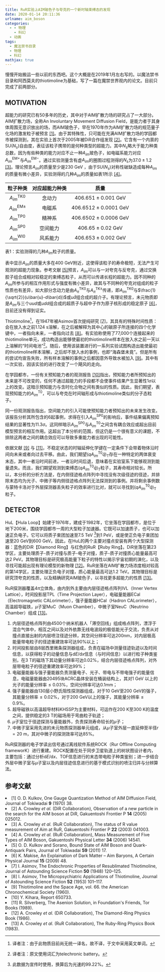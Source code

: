 ```yaml
---
title: RuR实验上AIM玻色子与夸克的一个新时轴束缚态的发现
date: 2020-01-14 20:11:36
urlname: aim_boson
categories:
  - - 物理
    - 科幻
  - 动画
tags:
  - 魔法禁书目录
  - 物理
  - 科幻
mathjax: true
---
```


慢慢开始搬运一些以前的东西吧。这个大概是在2019年1月左右写的。以魔法禁书目录和阿西莫夫的thiotimoline为基础，写了一篇在魔禁世界观内的论文。目前只完成了前两部分。

<!-- toc -->

## MOTIVATION

超能力的研究已有50多年的历史，其中对于AIM扩散力场的研究占了一大部分。AIM扩散力场，全称An Involuntary Movement Diffusion Field，是能力者于其身体周围无意识放出的场，而AIM玻色子，早在1970年作为AIM扩散力场的规范量子化场的激发粒子被预言 <a href="#ref1" id="refrev2">[1]</a>。由于其特殊性，只可能在充满AIM扩散力场的学园都市被探测到，其在实验上首次于2005年被DiR合作组发现 <a href="#ref2" id="refrev2">[2]</a>。它含有一个内禀的$\mathrm{SU}(N_s)$自由度，表征该粒子携带的是何种类型的超能力。其中$N_s$略大于能力种类总数，因为有些种类的能力对应不止一种$A_{im}$玻色子，如电磁系能力对应$A_{im}^{\mathrm{EM}+}$与$A_{im}^{\mathrm{EM}-}$。通过实验测量含有虚$A_{im}$的圈图过程测得的$N_s$为$37.0\pm1.2$ <a href="#ref3" id="refrev3">[3]</a>。理论预言$A_{im}$的质量至少是230 GeV ，由于$\mathrm{SU}(N_s)$对称性破缺造成每种$A_{im}$的质量有微小差异，实验测得的几种$A_{im}$的质量如表1所示 <a href="#ref4" id="refrev4">[4]</a>。

粒子种类 | 对应超能力种类 | 质量
:-: | :-: | :-:
$A_{im}^{\mathrm{TK}0}$ | 念动力 | $406.651\pm 0.001$ GeV
$A_{im}^{\mathrm{EM}\pm}$ | 电磁系 | $406.6512\pm 0.0001$ GeV
$A_{im}^{\mathrm{TP}0}$ | 精神系 | $406.6502\pm 0.0006$ GeV
$A_{im}^{\mathrm{SP}0}$ | 空间能力 | $406.65\pm 0.02$ GeV
$A_{im}^{\mathrm{WI}0}$ | 风系能力 | $406.653\pm 0.002$ GeV
表1：实验测得的几种$A_{im}$粒子的质量。

<!-- A_{im}^{T0} | 预知能力 |  
A_{im}^{GR0} | 引力能力 | -->

表中显示$A_{im}$的质量大多在400 GeV附近，这使得该粒子的寿命极短，无法产生可观测的超能力现象。参考文献 <a href="#ref5" id="refrev5">[5]</a>预言，$A_{im}$可以与一对夸克与反夸克，通过交换胶子组合成相对较稳定的束缚态粒子，从而可以传递长程的超能力。因不同种的$A_{im}$所参与的相互作用形式与强度有微小差异，故其与不同种的夸克对组成的粒子性质也有差异，如大部分念动力是由$A_\pi^{\mathrm{TK}0}$与$A_\pi^{\mathrm{TK}\pm}$传递，即$A_{im}^{\mathrm{TK}0}$与$\frac{1}{\sqrt{2}}(u\bar{u}-d\bar{d})$或$u\bar{d}$组合成的超介子。有理论预言，未元物质即是$A_{im}$与三个$uud$或$udd$组合成的超质子与超中子作为原子核形成的稳定原子 <a href="#ref6" id="refrev6">[6]</a>，目前还没有得到证实。

<!-- more -->
Thiotimoline[^1]，在1947年被Asimov首次提纯研究 <a href="#ref7" id="refrev7">[7]</a>，其具有的特殊时间性质：会在放入水之前1.124 s溶解，在之后被解释为其中心的碳原子所连接的四个化学键中，一者指向未来，一者指向过去 <a href="#ref8" id="refrev8">[8]</a>。有实验称使用了77,000个连接起来的thiotimoline单元，成功构造出能够使最初的thiotimoline样本在放入水之前一天以上溶解的“时间电池”[^2]。随后，使用该装置进行的一系列实验试图构造出能使最初的thiotimoline样本溶解，之后却不放入水的事例，也即“海森堡未竟”。但是所有的尝试均宣告失败，所有样本溶解的事例之后都因意外导致水被加入 <a href="#ref9" id="refrev9">[9]</a>。其中有一次实验，因该实验的进行改变了一个飓风的走向。

在学园都市，一份有关预知能力者的观测报告 <a href="#ref10" id="refrev10">[10]</a>指出，预知能力者所预知出的未来是不可改变的，任何不通过超能力的手段都不会使事件结果产生显著性$1\sigma$以上的改变。这暗示预知能力与含时化合物之间有类似的性质。因此，我们期望，表现预知能力的$A_{im}^{\mathrm{T}0}$，可以与夸克在时间轴形成与thiotimoline类似的分子态粒子。

同一份观测报告指出，空间能力的引入可能使预知能力者预知出的未来发生改变。该报告分析其所包含的6起事例，求得在引入$A_{im}^{\mathrm{SP}0}$的影响后，事件结果偏离预知结果的显著性为$11.3\sigma$。这同样暗示$A_{im}^{\mathrm{SP}0}$与$A_{im}^{\mathrm{T}0}$之间含有耦合效应或超出目前模型预言的相互作用。这超出了本分析的范围，但这仍是一个很有意义的课题，不排除这两者之间的耦合效应可以导致多重能力者出现的可能性。

依据文献 <a href="#ref9" id="refrev9">[9]</a> 与 <a href="#ref11" id="refrev11">[11]</a>，不稳定状态的时轴延伸化学键在一定条件下会带着物体沿时间向未来或者向过去平移。由此，我们期望$(qA_{im}^{\mathrm{T}0}\bar{q})_\mathrm{T}$存在一种特定的两体衰变末态，其中一者沿时间前进，一者沿时间后退，意味着在实验室系下能够观测到能量遗失。而且，我们期望观测到束缚态$(qA_{im}^{\mathrm{T}0}\bar{q})_\mathrm{T}$粒子，其寿命相对较长。所以，本分析的分析方法是，在内侧径迹格点阵列中寻找没有次级径迹的径迹，并排除末态均为光子、中微子等内侧径迹格点阵列无法探测到的事例。并将剩余事例数与蒙特卡洛对于外层探测器丢失粒子的效率进行比对，就可以寻找到$(qA_{im}^{\mathrm{T}0}\bar{q})_\mathrm{T}$粒子。

## DETECTOR

HuL【Hula Loop】始建于1976年，建成于1982年，它坐落在学园都市，是位于地下200米，围绕学园都市一周的大型粒子加速器。它既可以加速质子，也可以加速正负电子。它可以将质子束团加速至7.5 TeV [^3]到1 PeV，或是使正负电子束团加速至20 GeV到600 GeV。因此，在HuL的两个主要对撞点安装有两个大型探测器：蓝色的DiR【Diamond Ring】与红色的RuR【Ruby Ring】。DiR坐落在第23学区，主要处理质子-质子对撞与质子-电子对撞，质子-质子对撞质心能量最高可达2 PeV。其物理目标是研究极高能量下粒子的特性以揭示宇宙初期的演化，以及寻找可能超出现有理论模型的新物理 <a href="#ref12" id="refrev12">[12]</a>。RuR坐落在AIM扩散力场浓度相对较高的第14学区，主要处理正负电子对撞，质心能量最高可达1.2 TeV。其物理目标是研究顶夸克的性质，以及精确研究AIM玻色子，以寻找更多超能力的性质 <a href="#ref13" id="refrev13">[13]</a>。

RuR探测器覆盖$4\pi$立体角，由内到外主要由内层径迹格点阵列IVL（Inner Vertex Lattice），时间投影层TPL（Time Projection Layer），电磁量能器ECal（Electromagnetic CALorimeter），强子量能器HCal（Hadron CALorimeter），高温超导磁铁，$\mu$子室MuC（Muon Chamber），中微子室NeuC（Neutrino Chamber）组成 <a href="#ref13" id="refrev13">[13]</a>。

1. 内层径迹格点阵列由4500个纳米机器人「滞空回线」组成格点阵列，漂浮于混合气体中，相互之间以及对外依靠无线电波段的极低能光子交流，负责从对撞点直接出射的内层喷注径迹分辨，其空间分辨率可达200nm，对内层极高能量带电粒子的径迹重建效率可达90\%以上；
2. 时间投影层由8层西里微条探测器组成，负责在磁场中测量径迹轨迹以及时间信息，以获得粒子的动量信息与$\mathrm{d}E/\mathrm{d}x$信息（与时间信息）以进行粒子种类鉴别，在3 T的磁场下其动量分辨率可达0.02%，结合内层径迹格点阵列，对外层带电粒子的径迹重建效率可达99%；
3. 电磁量能器与强子量能器负责测量电子、光子、带电与不带电强子的能量信息，电磁量能器由20495块ACRC晶体安装在桶装结构上，其对1 GeV 以上的光子的能量分辨率$\le 0.03\%$，空间分辨率可达0.1mm；
4. 强子量能器由130层小野氏阻性探测器组成，对于10 GeV至200 GeV的强子，其能量分辨率$\le 0.02\%$，对于200 GeV以上的强子，其能量分辨率$\le 0.9\%$。
5. 超导磁铁以高温超导材料KHSSP为主要材料，可运作在200 K至300 K的温度之间，提供稳定的3 T的磁场用于弯曲粒子轨迹；
6. $\mu$子室位于径迹探测与量能器外，负责探测寿命较长的$\mu$子；
7. 中微子室采用先进的未元物质探测器单元组成，从$\mu$子室外层一直延伸至半径$r=20~\mathrm{m}$，其对中微子的探测效率可达85%。

RuR探测器的电子学读出信号通过离线软件系统ROCK（Rur Offline Computing frameworK）进行重建。ROCK配置在处于同步卫星轨道上的树状图设计者内，主要包括：通过分析$\mathrm{d}E/\mathrm{d}x$、TOF信息进行的末态带电粒子种类鉴别；进一步结合外层中微子室与$\mu$子室以及内层径迹信息进行的基于模式识别的喷注归并与分辨算法。

## 参考文献

<li id="ref1" class="reference">[1] O. D. Kulkov, One Gauge Quantization Method of AIM Diffusion Field, Journal of Tokiwadai <strong>9</strong> (1970) 38.</li>
<li id="ref2" class="reference">[2] A. Crowley <em>et al.</em> (DiR Collaboration), Observation of a new particle in the search for the AIM boson at DiR, Gakuentoshi Frontier P <strong>14</strong> (2005) 025012.</li>
<li id="ref3" class="reference">[3] A. Crowley <em>et al.</em> (RuR Collaboration), The status of R value measurement of Aim at RuR, Gakuentoshi Frontier P <strong>22</strong> (2003) 041003.</li>
<li id="ref4" class="reference">[4] A. Crowley <em>et al.</em> (RuR Collaboration), Mass Measurement of Five Types of AIM Boson, Gakuentoshi Physical Letter <strong>34</strong> (2006) 14541.</li>
<li id="ref5" class="reference">[5] O. D. Kulkov and Sorano, Bound State of AIM Boson and Quark-Antiquark Pairs, Journal of Tokiwadai <strong>59</strong> (2011) 17.</li>
<li id="ref6" class="reference">[6] K. Makise, An Explaination of Dark Matter – Aim Baryons, A Certain Physical Journal <strong>15</strong> (2009) 48.</li>
<li id="ref7" class="reference">[7] I. Asimov, The Endochronic Properties of Resublimated Thiotimoline, Journal of Astounding Science Fiction <strong>50</strong> (1948) 120–125.</li>
<li id="ref8" class="reference">[8] I. Asimov, The Micropsychiatric Applications of Thiotimoline, Journal of Astounding Science Fiction <strong>52</strong> (1953) 101–117.</li>
<li id="ref9" class="reference">[9] Thiotimoline and the Space Age, vol. 66. the American Chronochemical Society (1960).</li>
<li id="ref10" class="reference">[10] Y. Kihara, Report 650733.</li>
<li id="ref11" class="reference">[11] R. Silverberg, The Asenion Solution, in Foundation's Friends, Tor Books (1989).</li>
<li id="ref12" class="reference">[12] A. Crowley <em>et al.</em> (DiR Collaboration), The Diamond-Ring Physics Book (1986).</li>
<li id="ref13" class="reference">[13] A. Crowley <em>et al.</em> (RuR Collaboration), The Ruby-Ring Physics Book (1983).</li>




[^1]: 译者注：由于此物质目前尚无统一译名，故不译，于文中采用英文单词。
[^2]: 译者注：原文使用词汇为telechronic battery。
[^3]: 此数据为宣传时使用，换算后为光速的99.22%。
